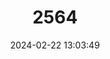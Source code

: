 ---
title: "2564"
category: "Pseudobarbus erubescens"
draft: false
date: 2024-02-22 13:03:49
languages:
  Afrikaans: ["Tweerivier Rooivlerkie"]
  English: ["Twee River Redfin"]
---